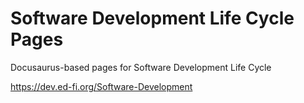 # Software Development Life Cycle Pages

Docusaurus-based pages for Software Development Life Cycle

https://dev.ed-fi.org/Software-Development
